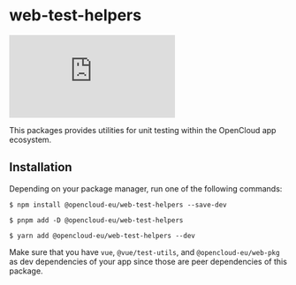 # web-test-helpers

[![Matrix](https://img.shields.io/matrix/opencloud%3Amatrix.org?logo=matrix)](https://app.element.io/#/room/#opencloud:matrix.org)

This packages provides utilities for unit testing within the OpenCloud app ecosystem.

## Installation

Depending on your package manager, run one of the following commands:

```
$ npm install @opencloud-eu/web-test-helpers --save-dev

$ pnpm add -D @opencloud-eu/web-test-helpers

$ yarn add @opencloud-eu/web-test-helpers --dev
```

Make sure that you have `vue`, `@vue/test-utils`, and `@opencloud-eu/web-pkg` as dev dependencies of your app since those are peer dependencies of this package.
